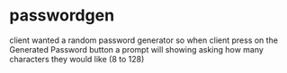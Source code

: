 # passwordgen
client wanted a random password generator
so when client press on the Generated Password button a prompt will showing asking how many characters they would like (8 to 128)